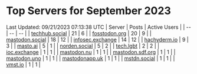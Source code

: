 # Top Servers for September 2023
Last Updated: 09/21/2023 07:13:38 UTC
| Server | Posts | Active Users |
| -- | -- | -- |
| [techhub.social](https://techhub.social/tags/PowerShell) | 21 | 6 |
| [fosstodon.org](https://fosstodon.org/tags/PowerShell) | 20 | 9 |
| [mastodon.social](https://mastodon.social/tags/PowerShell) | 18 | 12 |
| [infosec.exchange](https://infosec.exchange/tags/PowerShell) | 14 | 12 |
| [hachyderm.io](https://hachyderm.io/tags/PowerShell) | 9 | 3 |
| [masto.ai](https://masto.ai/tags/PowerShell) | 5 | 1 |
| [norden.social](https://norden.social/tags/PowerShell) | 5 | 2 |
| [tech.lgbt](https://tech.lgbt/tags/PowerShell) | 2 | 2 |
| [ioc.exchange](https://ioc.exchange/tags/PowerShell) | 1 | 1 |
| [mastodon.nu](https://mastodon.nu/tags/PowerShell) | 1 | 1 |
| [mastodon.sdf.org](https://mastodon.sdf.org/tags/PowerShell) | 1 | 1 |
| [mastodon.uno](https://mastodon.uno/tags/PowerShell) | 1 | 1 |
| [mastodonapp.uk](https://mastodonapp.uk/tags/PowerShell) | 1 | 1 |
| [mstdn.social](https://mstdn.social/tags/PowerShell) | 1 | 1 |
| [vmst.io](https://vmst.io/tags/PowerShell) | 1 | 1 |
